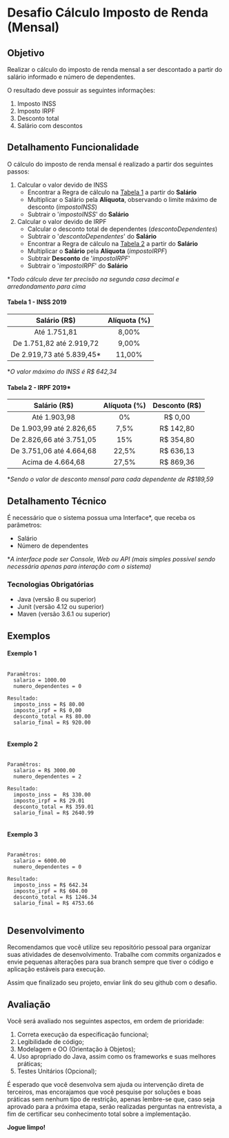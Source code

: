 # Desafio Cálculo Imposto de Renda (Mensal)

## Objetivo

Realizar o cálculo do imposto de renda mensal a ser descontado a partir do salário informado e número de dependentes.

O resultado deve possuir as seguintes informações:

1. Imposto INSS
2. Imposto IRPF
3. Desconto total
4. Salário com descontos

## Detalhamento Funcionalidade

O cálculo do imposto de renda mensal é realizado a partir dos seguintes passos:

1. Calcular o valor devido de INSS
   - Encontrar a Regra de cálculo na [Tabela 1](#tabela-1---inss-2019) a partir do **Salário**
   - Multiplicar o Salário pela **Alíquota**, observando o limite máximo de desconto (*impostoINSS*)
   - Subtrair o '*impostoINSS*' do **Salário**
2. Calcular o valor devido de IRPF
   - Calcular o desconto total de dependentes (*descontoDependentes*)
   - Subtrair o '*descontoDependentes*' do **Salário**
   - Encontrar a Regra de cálculo na [Tabela 2](#tabela-2---irpf-2019) a partir do **Salário**
   - Multiplicar o **Salário** pela **Alíquota** (*impostoIRPF*)
   - Subtrair **Desconto** de '*impostoIRPF*'
   - Subtrair o '*impostoIRPF*' do **Salário**

**Todo cálculo deve ter precisão na segunda casa decimal e arredondamento para cima*

#### Tabela 1 - INSS 2019

| Salário (R$)	             | Alíquota (%) |
| :------------------------: | :----------: | 
| Até 1.751,81	             | 8,00%        |
| De 1.751,82 até 2.919,72	 | 9,00%        | 
| De 2.919,73 até 5.839,45*  | 11,00%       |

**O valor máximo do INSS é R$ 642,34*

#### Tabela 2 - IRPF 2019*

| Salário (R$)	            | Alíquota (%)	|  Desconto (R$)                  | 
| :-----------------------: | :-----------: | :-----------------------------: | 
| Até 1.903,98	            | 0%     	      | R$ 0,00                         | 
| De 1.903,99 até 2.826,65  | 7,5%	        | R$ 142,80                       | 
| De 2.826,66 até 3.751,05  | 15%	          | R$ 354,80                       | 
| De 3.751,06 até 4.664,68  | 22,5%	        | R$ 636,13                       | 
| Acima de 4.664,68	        | 27,5%	        | R$ 869,36                       | 

**Sendo o valor de desconto mensal para cada dependente de R$189,59*

## Detalhamento Técnico

É necessário que o sistema possua uma Interface*, que receba os parâmetros:
  - Salário
  - Número de dependentes
  
**A interface pode ser Console, Web ou API (mais simples possível sendo necessária apenas para interação com o sistema)*

### Tecnologias Obrigatórias

  - Java (versão 8 ou superior)
  - Junit (versão 4.12 ou superior)
  - Maven (versão 3.6.1 ou superior)

## Exemplos

#### Exemplo 1

```console

Paramêtros:
  salario = 1000.00
  numero_dependentes = 0

Resultado:
  imposto_inss = R$ 80.00
  imposto_irpf = R$ 0,00
  desconto_total = R$ 80.00
  salario_final = R$ 920.00
  
```

#### Exemplo 2

```console

Paramêtros:
  salario = R$ 3000.00
  numero_dependentes = 2

Resultado:
  imposto_inss =  R$ 330.00
  imposto_irpf = R$ 29.01
  desconto_total = R$ 359.01
  salario_final = R$ 2640.99
  
```

#### Exemplo 3

```console

Paramêtros:
  salario = 6000.00
  numero_dependentes = 0

Resultado:
  imposto_inss = R$ 642.34
  imposto_irpf = R$ 604.00
  desconto_total = R$ 1246.34
  salario_final = R$ 4753.66
  
```

## Desenvolvimento

Recomendamos que você utilize seu repositório pessoal para organizar suas atividades de desenvolvimento. 
Trabalhe com commits organizados e envie pequenas alterações para sua branch sempre que tiver o código e aplicação estáveis para execução.

Assim que finalizado seu projeto, enviar link do seu github com o desafio.

## Avaliação

Você será avaliado nos seguintes aspectos, em ordem de prioridade:
1. Correta execução da especificação funcional;
2. Legibilidade de código;
3. Modelagem e OO (Orientação à Objetos);
4. Uso apropriado do Java, assim como os frameworks e suas melhores práticas;
5. Testes Unitários (Opcional);



É esperado que você desenvolva sem ajuda ou intervenção direta de terceiros, mas encorajamos que você pesquise por soluções e boas práticas sem nenhum tipo de restrição, apenas lembre-se que, caso seja aprovado para a próxima etapa, serão realizadas perguntas na entrevista, a fim de certificar seu conhecimento total sobre a implementação. 

**Jogue limpo!**
